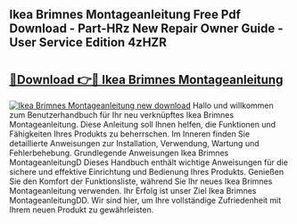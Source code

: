 ## Ikea Brimnes Montageanleitung Free Pdf Download - Part-HRz New Repair Owner Guide - User Service Edition 4zHZR

# <h2><a href="http://df7xqg.blite.top/?on=Ikea+Brimnes+Montageanleitung">🔗Download 👉🔴 Ikea Brimnes Montageanleitung</a></h2>

[![Ikea Brimnes Montageanleitung new download](https://i.imgur.com/lujVjoI.png)](http://df7xqg.blite.top/?on=Ikea+Brimnes+Montageanleitung)
Hallo und willkommen zum Benutzerhandbuch für Ihr neu verknüpftes Ikea Brimnes Montageanleitung. Diese Anleitung soll Ihnen helfen, die Funktionen und Fähigkeiten Ihres Produkts zu beherrschen. Im Inneren finden Sie detaillierte Anweisungen zur Installation, Verwendung, Wartung und Fehlerbehebung. Grundlegende Anweisungen Ikea Brimnes MontageanleitungD Dieses Handbuch enthält wichtige Anweisungen für die sichere und effektive Einrichtung und Bedienung Ihres Produkts. Genießen Sie den Komfort der Funktionsliste, während Sie Ihr neues Ikea Brimnes Montageanleitung verwenden. Ihr Erfolg ist unser Ziel Ikea Brimnes MontageanleitungDD. Wir sind hier, um Ihre vollständige Zufriedenheit mit Ihrem neuen Produkt zu gewährleisten.
